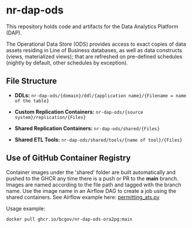 # nr-dap-ods
This repository holds code and artifacts for the Data Analytics Platform (DAP).

The Operational Data Store (ODS) provides access to exact copies of data assets residing in Line of Business databases, as well as data constructs (views, materialized views); that are refreshed on pre-defined schedules (nightly by default, other schedules by exception).

## File Structure

- **DDLs:**
  `nr-dap-ods/{domain}/ddl/{application name}/{Filename = name of the table}`

- **Custom Replication Containers:**
  `nr-dap-ods/{source system}/replication/{Files}`

- **Shared Replication Containers:**
  `nr-dap-ods/shared/{Files}`

- **Shared ETL Tools:**
  `nr-dap-ods/shared/tools/{name of tool}/{Files}`

##  Use of GitHub Container Registry
Container images under the 'shared' folder are built automatically and pushed to the GHCR any time there is a push or PR to the **main** branch. Images are named according to the file path and tagged with the branch name. Use the image name in an Airflow DAG to create a job using the shared containers. See Airflow example here: [permitting_ats.py](https://github.com/bcgov/nr-airflow/blob/main/dags/permitting_ats.py)

Usage example:
```sh
docker pull ghcr.io/bcgov/nr-dap-ods-ora2pg:main
```

